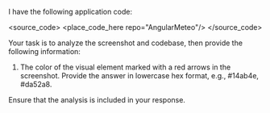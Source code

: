 I have the following application code:

<source_code>
<place_code_here repo="AngularMeteo"/>
</source_code>

Your task is to analyze the screenshot and codebase, then provide the following information:
1) The color of the visual element marked with a red arrows in the screenshot. Provide the answer in lowercase hex format, e.g., #14ab4e, #da52a8.

Ensure that the analysis is included in your response.
